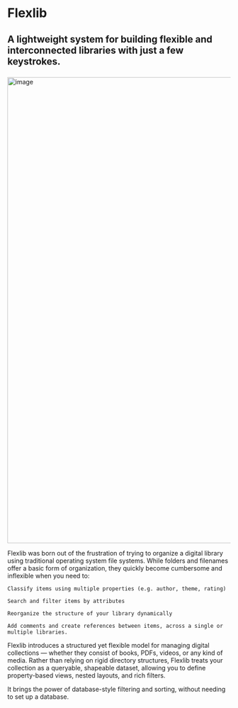 # Flexlib

## A lightweight system for building flexible and interconnected libraries with just a few keystrokes.
###
<img width="1896" height="1052" alt="image" src="https://github.com/user-attachments/assets/02ca656e-ee22-4f49-9c62-01b91bbd9858" />

Flexlib was born out of the frustration of trying to organize a digital library using traditional operating system file systems. While folders and filenames offer a basic form of organization, they quickly become cumbersome and inflexible when you need to:

    Classify items using multiple properties (e.g. author, theme, rating)

    Search and filter items by attributes

    Reorganize the structure of your library dynamically

    Add comments and create references between items, across a single or multiple libraries.

Flexlib introduces a structured yet flexible model for managing digital collections — whether they consist of books, PDFs, videos, or any kind of media. Rather than relying on rigid directory structures, Flexlib treats your collection as a queryable, shapeable dataset, allowing you to define property-based views, nested layouts, and rich filters.

It brings the power of database-style filtering and sorting, without needing to set up a database.
